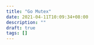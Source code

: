 ```yaml
---
title: "Go Mutex"
date: 2021-04-11T10:09:34+08:00
description: ""
draft: true
tags: []
---
```


<!--more-->

